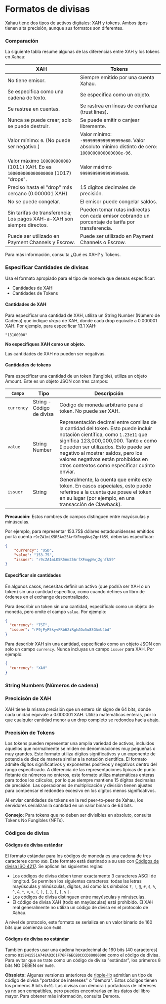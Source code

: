 # Formatos de divisas

Xahau tiene dos tipos de activos digitales: XAH y tokens. Ambos tipos tienen alta precisión, aunque sus formatos son diferentes.

### Comparación

La siguiente tabla resume algunas de las diferencias entre XAH y los tokens en Xahau:

| XAH                                                                                  | Tokens                                                                                         |
| ------------------------------------------------------------------------------------ | ---------------------------------------------------------------------------------------------- |
| No tiene emisor.                                                                       | Siempre emitido por una cuenta Xahau.                                                              |
| Se especifica como una cadena de texto.                                                               | Se especifica como un objeto.                                                                        |
| Se rastrea en cuentas.                                                                 | Se rastrea en líneas de confianza (trust lines).                                                                        |
| Nunca se puede crear; solo se puede destruir.                                         | Se puede emitir o canjear libremente.                                                              |
| Valor mínimo: `0`. (No puede ser negativo.)                                            | Valor mínimo: `-9999999999999999e80`. Valor absoluto mínimo distinto de cero: `1000000000000000e-96`. |
| Valor máximo `100000000000` (1011) XAH. Eo es `100000000000000000` (1017) "drops". | Valor máximo `9999999999999999e80`.                                                           |
| Preciso hasta el "drop" más cercano (0.000001 XAH)                                         | 15 dígitos decimales de precisión.                                                                |
| No se puede congelar.                                                                     | El emisor puede congelar saldos.                                                                |
| Sin tarifas de transferencia; Los pagos XAH-a-XAH son siempre directos.                             | Pueden tomar rutas indirectas con cada emisor cobrando un porcentaje de tarifa por transferencia.                   |
| Puede ser utilizado en Payment Channels y Escrow.                                          | Puede ser utilizado en Payment Channels o Escrow.                                                   |

Para más información, consulta ¿Qué es XAH? y Tokens.

### Especificar Cantidades de divisas

Usa el formato apropiado para el tipo de moneda que deseas especificar:

* Cantidades de XAH 
* Cantidades de Tokens

#### Cantidades de XAH

Para especificar una cantidad de XAH, utiliza un String Number (Número de Cadena) que indique _drops_ de XAH, donde cada drop equivale a 0.000001 XAH. Por ejemplo, para especificar 13.1 XAH:

```
"13100000"
```

**No especifiques XAH como un objeto.**

Las cantidades de XAH no pueden ser negativas.

#### Cantidades de tokens

Para especificar una cantidad de un token (fungible), utiliza un objeto Amount. Este es un objeto JSON con tres campos:

| `Campo`    | Tipo                   | Descripción                                                                                                                                                                                                                                                                                                       |
| ---------- | ---------------------- | ----------------------------------------------------------------------------------------------------------------------------------------------------------------------------------------------------------------------------------------------------------------------------------------------------------------- |
| `currency` | String - Código de divisa | Código de moneda arbitrario para el token. No puede ser XAH.                                                                                                                                                                                                                                                             |
| `value`    | String Number          | Representación decimal entre comillas de la cantidad del token. Esto puede incluir notación científica, como `1.23e11` que significa 123,000,000,000. Tanto `e` como `E` pueden ser utilizados. Esto puede ser negativo al mostrar saldos, pero los valores negativos están prohibidos en otros contextos como especificar cuánto enviar. |
| `issuer`   | String                 | Generalmente, la cuenta que emite este token. En casos especiales, esto puede referirse a la cuenta que posee el token en su lugar (por ejemplo, en una transacción de Clawback).                                                                                                                                             |

**Precaución:** Estos nombres de campos distinguen entre mayúsculas y minúsculas.

Por ejemplo, para representar 153.75$ dólares estadounidenses emitidos por la cuenta `r9cZA1mLK5R5Am25ArfXFmqgNwjZgnfk59`, deberías especificar:

```json
{
    "currency": "USD",
    "value": "153.75",
    "issuer": "r9cZA1mLK5R5Am25ArfXFmqgNwjZgnfk59"
}
```

#### Especificar sin cantidades

En algunos casos, necesitas definir un activo (que podría ser XAH o un token) sin una cantidad específica, como cuando defines un libro de órdenes en el exchange descentralizado.

Para describir un token sin una cantidad, especifícalo como un objeto de moneda, pero omite el campo `value`. Por ejemplo:

```json
{
  "currency": "TST",
  "issuer": "rP9jPyP5kyvFRb6ZiRghAGw5u8SGAmU4bd"
}
```

Para describir XAH sin una cantidad, especifícalo como un objeto JSON con solo un campo `currency`. Nunca incluyas un campo `issuer` para XAH. Por ejemplo:

```json
{
  "currency": "XAH"
}
```

### String Numbers (Números de cadena)

### Precicisón de XAH

XAH tiene la misma precisión que un entero sin signo de 64 bits, donde cada unidad equivale a 0.000001 XAH. Utiliza matemáticas enteras, por lo que cualquier cantidad menor a un drop completo se redondea hacia abajo.

### Precisión de Tokens

Los tokens pueden representar una amplia variedad de activos, incluidos aquellos que normalmente se miden en denominaciones muy pequeñas o muy grandes. Este formato utiliza dígitos significativos y un exponente de potencia de diez de manera similar a la notación científica. El formato admite dígitos significativos y exponentes positivos y negativos dentro del rango especificado. A diferencia de las representaciones típicas de punto flotante de números no enteros, este formato utiliza matemáticas enteras para todos los cálculos, por lo que siempre mantiene 15 dígitos decimales de precisión. Las operaciones de multiplicación y división tienen ajustes para compensar el redondeo excesivo en los dígitos menos significativos.

Al enviar cantidades de tokens en la red peer-to-peer de Xahau, los servidores serializan la cantidad en un valor binario de 64 bits.

**Consejo:** Para tokens que no deben ser divisibles en absoluto, consulta Tokens No Fungibles (NFTs).

### Códigos de divisa

#### Códigos de divisa estándar

El formato estándar para los códigos de moneda es una cadena de tres caracteres como `USD`. Este formato está destinado a su uso con [Códigos de divisa ISO 4217](https://www.xe.com/iso4217.php). Se aplican las siguientes reglas:

* Los códigos de divisa deben tener exactamente 3 caracteres ASCII de longitud. Se permiten los siguientes caracteres: todas las letras mayúsculas y minúsculas, dígitos, así como los símbolos `?`, `!`, `@`, `#`, `$`, `%`, `^`, `&`, `*`, `<`, `>`, `(`, `)`, `{`, `}`, `[`, `]`, y `|`.
* Los códigos de divisa distinguen entre mayúsculas y minúsculas.
* El código de divisa XAH (todo en mayúsculas) está prohibido. El XAH real generalmente no utiliza un código de divisa en el protocolo de Xahau.

A nivel de protocolo, este formato se serializa en un valor binario de 160 bits que comienza con `0x00`.

#### Códigos de divisa no estándar

También puedes usar una cadena hexadecimal de 160 bits (40 caracteres) como `015841551A748AD2C1F76FF6ECB0CCCD00000000` como el código de divisa. Para evitar que se trate como un código de divisa "estándar", los primeros 8 bits NO DEBEN ser `0x00`.

**Obsoleto:** Algunas versiones anteriores de [ripple-lib](https://github.com/XRPLF/xrpl.js) admitían un tipo de código de divisa "portador de intereses" o "demora". Estos códigos tienen los primeros 8 bits `0x01`. Las divisas con demora / portadoras de intereses ya no son compatibles, pero puedes encontrarlas en los datos del libro mayor. Para obtener más información, consulta Demora.